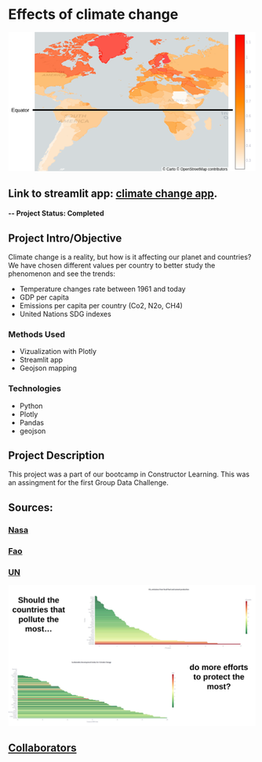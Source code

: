 # Effects of climate change

![temp anomaly map](/data/fig1.png?raw=true "Title")

## Link to streamlit app: [climate change app](https://adriperse-climate-change-srcmain-vq7tuh.streamlit.app/).

#### -- Project Status:  Completed

## Project Intro/Objective
Climate change is a reality, but how is it affecting our planet and countries?
We have chosen different values per country to better study the phenomenon and see the trends:

- Temperature changes rate between 1961 and today
- GDP per capita
- Emissions per capita per country (Co2, N2o, CH4)
- United Nations SDG indexes


### Methods Used
* Vizualization with Plotly
* Streamlit app
* Geojson mapping

### Technologies
* Python
* Plotly
* Pandas
* geojson

## Project Description
This project was a part of our bootcamp in Constructor Learning. This was an assingment for the first Group Data Challenge. 

## Sources:
### [Nasa](https://data.giss.nasa.gov/gistemp/)
### [Fao](https://www.fao.org/faostat/en/#data/GT)
### [UN](https://www.sdgindex.org/)

![polluters](/data/fig2.png?raw=true "Title")

## [Collaborators](https://github.com/AdriPerse/climate-change/graphs/contributors)


